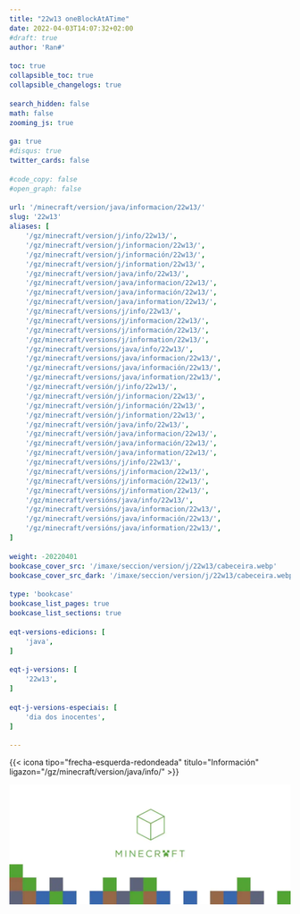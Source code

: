 ```yaml
---
title: "22w13 oneBlockAtATime"
date: 2022-04-03T14:07:32+02:00
#draft: true
author: 'Ran#'

toc: true
collapsible_toc: true
collapsible_changelogs: true

search_hidden: false
math: false
zooming_js: true

ga: true
#disqus: true
twitter_cards: false

#code_copy: false
#open_graph: false

url: '/minecraft/version/java/informacion/22w13/'
slug: '22w13'
aliases: [
    '/gz/minecraft/version/j/info/22w13/',
    '/gz/minecraft/version/j/informacion/22w13/',
    '/gz/minecraft/version/j/información/22w13/',
    '/gz/minecraft/version/j/information/22w13/',
    '/gz/minecraft/version/java/info/22w13/',
    '/gz/minecraft/version/java/informacion/22w13/',
    '/gz/minecraft/version/java/información/22w13/',
    '/gz/minecraft/version/java/information/22w13/',
    '/gz/minecraft/versions/j/info/22w13/',
    '/gz/minecraft/versions/j/informacion/22w13/',
    '/gz/minecraft/versions/j/información/22w13/',
    '/gz/minecraft/versions/j/information/22w13/',
    '/gz/minecraft/versions/java/info/22w13/',
    '/gz/minecraft/versions/java/informacion/22w13/',
    '/gz/minecraft/versions/java/información/22w13/',
    '/gz/minecraft/versions/java/information/22w13/',
    '/gz/minecraft/versión/j/info/22w13/',
    '/gz/minecraft/versión/j/informacion/22w13/',
    '/gz/minecraft/versión/j/información/22w13/',
    '/gz/minecraft/versión/j/information/22w13/',
    '/gz/minecraft/versión/java/info/22w13/',
    '/gz/minecraft/versión/java/informacion/22w13/',
    '/gz/minecraft/versión/java/información/22w13/',
    '/gz/minecraft/versión/java/information/22w13/',
    '/gz/minecraft/versións/j/info/22w13/',
    '/gz/minecraft/versións/j/informacion/22w13/',
    '/gz/minecraft/versións/j/información/22w13/',
    '/gz/minecraft/versións/j/information/22w13/',
    '/gz/minecraft/versións/java/info/22w13/',
    '/gz/minecraft/versións/java/informacion/22w13/',
    '/gz/minecraft/versións/java/información/22w13/',
    '/gz/minecraft/versións/java/information/22w13/',
]

weight: -20220401
bookcase_cover_src: '/imaxe/seccion/version/j/22w13/cabeceira.webp'
bookcase_cover_src_dark: '/imaxe/seccion/version/j/22w13/cabeceira.webp'

type: 'bookcase'
bookcase_list_pages: true
bookcase_list_sections: true

eqt-versions-edicions: [
    'java',
]

eqt-j-versions: [
    '22w13',
]

eqt-j-versions-especiais: [
    'dia dos inocentes',
]

---
```


{{< icona tipo="frecha-esquerda-redondeada" titulo="Información" ligazon="/gz/minecraft/version/java/info/" >}}

<img title="22w13" alt="22w13" src="/imaxe/seccion/version/j/22w13/cabeceira.webp">
